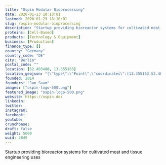 ```yaml
---
title: "Ospin Modular Bioprocessing"
date: 2020-01-23 18:10:01
lastmod: 2020-01-23 18:10:01
slug: /ospin-modular-bioprocessing
description: "Startup providing bioreactor systems for cultivated meat and tissue engineering uses"
proteins: [Cell-Based]
products: [Technology & Equipment]
business: [Production]
finance_type: []
country: "Germany"
country_code: "DE"
city: "Berlin"
postal_code: ""
location: [52.483488, 13.355163]
location_geojson: "{\"type\":\"Point\",\"coordinates\":[13.355163,52.483488]}"
founded: 2014
founders: "Jan Saam"
images: ["ospin-logo-500.png"]
featured_image: "ospin-logo-500.png"
website: https://ospin.de/
linkedin: 
twitter: 
instagram: 
facebook: 
youtube: 
crunchbase: 
draft: false
weight: 5000
uuid: 5849
---
```

Startup providing bioreactor systems for cultivated meat and tissue engineering uses
